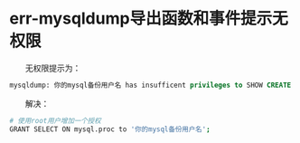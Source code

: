 # err-mysqldump导出函数和事件提示无权限

　　无权限提示为：

```sql
mysqldump: 你的mysql备份用户名 has insufficent privileges to SHOW CREATE FUNCTION!
```

　　解决：

```bash
# 使用root用户增加一个授权
GRANT SELECT ON mysql.proc to '你的mysql备份用户名';
```
